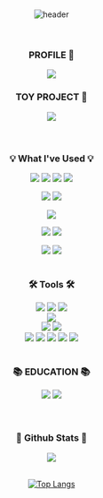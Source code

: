 <div align=center>
<br>

![header](https://capsule-render.vercel.app/api?type=soft&height=100&text=KIUK_%20KIM&textBg=false&fontSize=40&fontAlignY=35&desc=/*%20Software%20Infra%20Engineer%20*/&descSize=18&descAlignY=73&reversal=false&theme=radical)

<br>

<h3 align="center"><b> PROFILE 📍 </b></h3>
  <!-- <a href="https://haileelog.github.io/" target="_blank"><img src="https://img.shields.io/badge/website-ff69b4?style=for-the-badge&logo=About.me&logoColor=FFFFFF"/></a> -->

  <a href="https://kiukkim.github.io/" target="_blank"><img src="https://img.shields.io/badge/techblog-666666?style=for-the-badge&logo-bitdefender&logoColor=FFFFFF"/></a>
<br>

<h3 align="center"><b> TOY PROJECT 🧸 </b></h3>
  <a href="" target="_blank"><img src="https://img.shields.io/badge/    Memories Photo Gallery-A1BFD7?style=for-the-badge&logo-bitdefender&logoColor=FFFFFF"/></a>
  
<br>
<br>
<br>

 <h3 align="center"><b>💡 What I've Used 💡</b></h3>
  
  
  <a href="" target="_blank"><img src="https://img.shields.io/badge/Java-ED8B00?style=for-the-badge&logo=openjdk&logoColor=white"/></a>
  <a href="" target="_blank"><img src="https://img.shields.io/badge/Spring-6DB33F?style=for-the-badge&logo=spring&logoColor=white"/></a>
  <a href="" target="_blank"><img src="https://img.shields.io/badge/Hibernate-59666C?style=for-the-badge&logo=Hibernate&logoColor=white"/></a>
  <a href="" target="_blank"><img src="https://img.shields.io/badge/Spring_Security-6DB33F?style=for-the-badge&logo=Spring-Security&logoColor=white"/></a>
  <br>
  
  <a href="" target="_blank"><img src="https://img.shields.io/badge/Vue.JS-F7DF1E?style=for-the-badge&logo=vue.js&logoColor=black"/></a>
  <a href="" target="_blank"><img src="https://img.shields.io/badge/jQuery-0769AD?style=for-the-badge&logo=jquery&logoColor=white"/></a>
  <br>
  
  <a href="" target="_blank"><img src="https://img.shields.io/badge/Docker-E34F26?style=for-the-badge&logo=docker&logoColor=white"/></a>
  <!-- <a href="" target="_blank"><img src="https://img.shields.io/badge/CSS3-1572B6?style=for-the-badge&logo=css3&logoColor=white"/></a>
  <a href="" target="_blank"><img src="https://img.shields.io/badge/Bootstrap-563D7C?style=for-the-badge&logo=bootstrap&logoColor=white"/></a> -->
  <!-- <a href="" target="_blank"><img src="https://img.shields.io/badge/mac%20os-000000?style=for-the-badge&logo=apple&logoColor=white"/></a>  -->
  <a href="" target="_blank"><img src="https://img.shields.io/badge/Windows-0078D6?style=for-the-badge&logo=windows&logoColor=white"/></a> 
  <a href="" target="_blank"><img src="https://img.shields.io/badge/linux-FCC624?style=for-the-badge&logo=linux&logoColor=FFFFFF"/></a> 
  <!-- <a href="" target="_blank"><img src="https://img.shields.io/badge/Amazon_AWS-FF9900?style=for-the-badge&logo=amazonaws&logoColor=white"/></a>  -->
  <a href="" target="_blank"><img src="https://img.shields.io/badge/MySQL-4479A1?style=for-the-badge&logo=MySQL&logoColor=FFFFFF"/></a> 
  <a href="" target="_blank"><img src="https://img.shields.io/badge/MariaDB-003545?style=for-the-badge&logo=mariadb&logoColor=white"/></a>
<br>
<br>

 <h3><b>🛠 Tools 🛠</b></h3>
  <a href="" target="_blank"><img src="https://img.shields.io/badge/Eclipse-2C2255?style=for-the-badge&logo=eclipse&logoColor=white"/></a>
  <a href="" target="_blank"><img src="https://img.shields.io/badge/IntelliJ_IDEA-000000.svg?style=for-the-badge&logo=intellij-idea&logoColor=white"/></a>
  <a href="" target="_blank"><img src="https://img.shields.io/badge/Visual_Studio_Code-0078D4?style=for-the-badge&logo=visual%20studio%20code&logoColor=white"/></a>
  <br>
  <a href="" target="_blank"><img src="https://img.shields.io/badge/VIM-%2311AB00.svg?&style=for-the-badge&logo=vim&logoColor=white"/></a>
  <br>
  <a href="" target="_blank"><img src="https://img.shields.io/badge/eslint-3A33D1?style=for-the-badge&logo=eslint&logoColor=white"/></a>
  <a href="" target="_blank"><img src="https://img.shields.io/badge/SonarLint-CB2029?style=for-the-badge&logo=sonarlint&logoColor=white"/></a>
 <br>
  <a href="" target="_blank"><img src="https://img.shields.io/badge/git-F05032?style=for-the-badge&logo=git&logoColor=FFFFFF"/></a> 
  <a href="" target="_blank"><img src="https://img.shields.io/badge/VM ware-0747a6?style=for-the-badge&logo=vmware&logoColor=white"/></a>
  <a href="" target="_blank"><img src="https://img.shields.io/badge/Jira-0052CC?style=for-the-badge&logo=Jira&logoColor=white"/></a>
  <a href="" target="_blank"><img src="https://img.shields.io/badge/confluence-147EFB?style=for-the-badge&logo=confluence&logoColor=#172B4D"/></a> 
  <a href="" target="_blank"><img src="https://img.shields.io/badge/notion-000000?style=for-the-badge&logo=notion&logoColor=FFFFFF"/></a>


<br>
<br>

 <h3><b>📚 EDUCATION 📚</b></h3>
  <a href="" target="_blank"><img src="https://img.shields.io/badge/Udemy-EC5252?style=for-the-badge&logo=Udemy&logoColor=white"/></a>
  <a href="" target="_blank"><img src="https://img.shields.io/badge/inflearn-14BF96?style=for-the-badge&logoColor=white"/></a>
</div>
<br>
<br>

<div align="center">
 <h3><b> 🎄 Github Stats 🎄 </b></h3>
  <img src="https://github-readme-stats.vercel.app/api?username=kiukkim&show_icons=true&count_private=true&hide_border=true" align="center" />
</div>  
<br>

<div align="center">
  
  [![Top Langs](https://github-readme-stats.vercel.app/api/top-langs/?username=kiukkim&langs_count=5&layout=compact)](https://github.com/kiukkim/kiukkim)
  
</div>